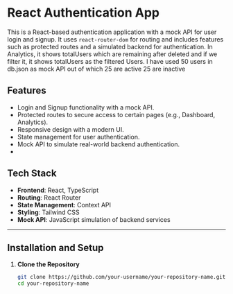 # React Authentication App

This is a React-based authentication application with a mock API for user login and signup. It uses `react-router-dom` for routing and includes features such as protected routes and a simulated backend for authentication.
In Analytics, it shows totalUsers which are remaining after deleted and if we filter it, it shows totalUsers as the filtered Users.
I have used 50 users in db.json as mock API out of which 
25 are active
25 are inactive 

## Features

- Login and Signup functionality with a mock API.
- Protected routes to secure access to certain pages (e.g., Dashboard, Analytics).
- Responsive design with a modern UI.
- State management for user authentication.
- Mock API to simulate real-world backend authentication.
- 

## Tech Stack

- **Frontend**: React, TypeScript
- **Routing**: React Router
- **State Management**: Context API
- **Styling**: Tailwind CSS
- **Mock API**: JavaScript simulation of backend services

---

## Installation and Setup

1. **Clone the Repository**

   ```bash
   git clone https://github.com/your-username/your-repository-name.git
   cd your-repository-name
